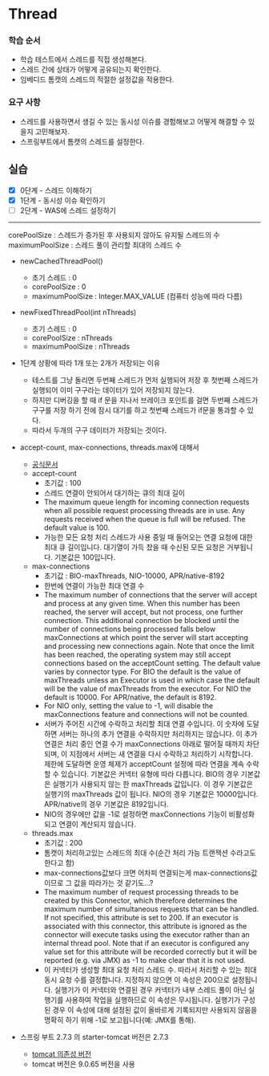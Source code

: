 # Thread

### 학습 순서

- 학습 테스트에서 스레드를 직접 생성해본다.
- 스레드 간에 상태가 어떻게 공유되는지 확인한다.
- 임베디드 톰캣의 스레드의 적절한 설정값을 적용한다.

### 요구 사항

- 스레드를 사용하면서 생길 수 있는 동시성 이슈를 경험해보고 어떻게 해결할 수 있을지 고민해보자.
- 스프링부트에서 톰캣의 스레드를 설정한다.

## 실습

- [x] 0단계 - 스레드 이해하기
- [x] 1단계 - 동시성 이슈 확인하기
- [ ] 2단계 - WAS에 스레드 설정하기

---

corePoolSize : 스레드가 증가된 후 사용되지 않아도 유지될 스레드의 수
maximumPoolSize : 스레드 풀이 관리할 최대의 스레드 수

- newCachedThreadPool()
    - 초기 스레드 : 0
    - corePoolSize : 0
    - maximumPoolSize : Integer.MAX_VALUE (컴퓨터 성능에 따라 다름)

- newFixedThreadPool(int nThreads)
    - 초기 스레드 : 0
    - corePoolSize : nThreads
    - maximumPoolSize : nThreads

- 1단계 상황에 따라 1개 또는 2개가 저장되는 이유
  - 테스트를 그냥 돌리면 두번째 스레드가 먼저 실행되어 저장 후 첫번째 스레드가 실행되어 이미 구구라는 데이터가 있어 저장되지 않는다.
  - 하지만 디버깅을 할 때 if 문을 지나서 브레이크 포인트를 걸면 두번째 스레드가 구구를 저장 하기 전에 잠시 대기를 하고 첫번째 스레드가 if문을 통과할 수 있다.
  - 따라서 두개의 구구 데이터가 저장되는 것이다.

- accept-count, max-connections, threads.max에 대해서
  - [공식문서](https://tomcat.apache.org/tomcat-7.0-doc/config/http.html)
  - accept-count
    - 초기값 : 100
    - 스레드 연결이 안되어서 대기하는 큐의 최대 길이
    - The maximum queue length for incoming connection requests when all possible request processing threads are in use. Any requests received when the queue is full will be refused. The default value is 100.
    - 가능한 모든 요청 처리 스레드가 사용 중일 때 들어오는 연결 요청에 대한 최대 큐 길이입니다. 대기열이 가득 찼을 때 수신된 모든 요청은 거부됩니다. 기본값은 100입니다.
  - max-connections
    - 초기값 : BIO-maxThreads, NIO-10000, APR/native-8192
    - 한번에 연결이 가능한 최대 연결 수
    - The maximum number of connections that the server will accept and process at any given time. When this number has been reached, the server will accept, but not process, one further connection. This additional connection be blocked until the number of connections being processed falls below maxConnections at which point the server will start accepting and processing new connections again. Note that once the limit has been reached, the operating system may still accept connections based on the acceptCount setting. The default value varies by connector type. For BIO the default is the value of maxThreads unless an Executor is used in which case the default will be the value of maxThreads from the executor. For NIO the default is 10000. For APR/native, the default is 8192. 
    - For NIO only, setting the value to -1, will disable the maxConnections feature and connections will not be counted.
    - 서버가 주어진 시간에 수락하고 처리할 최대 연결 수입니다. 이 숫자에 도달하면 서버는 하나의 추가 연결을 수락하지만 처리하지는 않습니다. 이 추가 연결은 처리 중인 연결 수가 maxConnections 아래로 떨어질 때까지 차단되며, 이 지점에서 서버는 새 연결을 다시 수락하고 처리하기 시작합니다. 제한에 도달하면 운영 체제가 acceptCount 설정에 따라 연결을 계속 수락할 수 있습니다. 기본값은 커넥터 유형에 따라 다릅니다. BIO의 경우 기본값은 실행기가 사용되지 않는 한 maxThreads 값입니다. 이 경우 기본값은 실행기의 maxThreads 값이 됩니다. NIO의 경우 기본값은 10000입니다. APR/native의 경우 기본값은 8192입니다.
    - NIO의 경우에만 값을 -1로 설정하면 maxConnections 기능이 비활성화되고 연결이 계산되지 않습니다.
  - threads.max
    - 초기값 : 200
    - 톰캣이 처리하고있는 스레드의 최대 수(순간 처리 가능 트랜잭션 수라고도 한다고 함)
    - max-connections값보다 크면 어차피 연결되는게 max-connections값이므로 그 값을 따라가는 것 같기도...?
    - The maximum number of request processing threads to be created by this Connector, which therefore determines the maximum number of simultaneous requests that can be handled. If not specified, this attribute is set to 200. If an executor is associated with this connector, this attribute is ignored as the connector will execute tasks using the executor rather than an internal thread pool. Note that if an executor is configured any value set for this attribute will be recorded correctly but it will be reported (e.g. via JMX) as -1 to make clear that it is not used.
    - 이 커넥터가 생성할 최대 요청 처리 스레드 수. 따라서 처리할 수 있는 최대 동시 요청 수를 결정합니다. 지정하지 않으면 이 속성은 200으로 설정됩니다. 실행기가 이 커넥터와 연결된 경우 커넥터가 내부 스레드 풀이 아닌 실행기를 사용하여 작업을 실행하므로 이 속성은 무시됩니다. 실행기가 구성된 경우 이 속성에 대해 설정된 값이 올바르게 기록되지만 사용되지 않음을 명확히 하기 위해 -1로 보고됩니다(예: JMX를 통해).

- 스프링 부트 2.7.3 의 starter-tomcat 버전은 2.7.3
  - [tomcat 의존성 버전](https://mvnrepository.com/artifact/org.springframework.boot/spring-boot-starter-tomcat/2.7.3)
  - tomcat 버전은 9.0.65 버전을 사용
